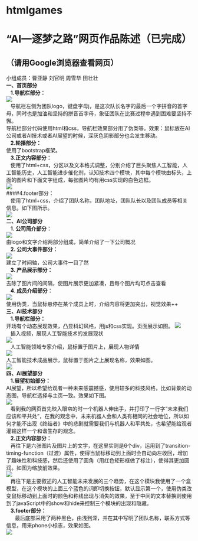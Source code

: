# htmlgames
“AI—逐梦之路”网页作品陈述（已完成）
=======================
（请用Google浏览器查看网页）
----------------------------
小组成员：曹亚静 刘官明 周雪华 田壮壮<br>
**一、首页部分**<br>
&nbsp;&nbsp;&nbsp;**1.导航栏部分：**<br>
![](https://github.com/htmlfinals/htmlgames/raw/master/img/readme1.png)  <br>
&nbsp;&nbsp;&nbsp;导航栏左侧为团队logo，键盘字母j，是这次队长名字的最后一个字拼音的首字母，同时也是加油和坚持的拼音首字母，象征团队在比赛过程中遇到困难要坚持不懈。<br>
导航栏部分代码使用html和css，导航栏效果部分用了伪类等。效果：鼠标放在AI公司或者AI技术或者AI展望的时候，深灰色阴影部分也会发生移动。<br>
&nbsp;&nbsp;&nbsp;**2.轮播部分：**<br>
使用了bootstrap框架。<br>
&nbsp;&nbsp;&nbsp;**3.正文内容部分：**<br>
&nbsp;&nbsp;&nbsp;使用了html+css，分区以及文本格式调整，分别介绍了巨头聚焦人工智能，人工智能历史，人工智能进步催化剂，认知技术四个模块，其中每个模块由标头，上面的图片和下面文字组成，每张图片均有用css实现的白色边框。<br>
![](https://github.com/htmlfinals/htmlgames/raw/master/img/readme2.png)  <br>
####4.footer部分：<br>
&nbsp;&nbsp;&nbsp;使用了html+css，介绍了团队名称，团队地址，团队队长以及团队成员等相关信息。如下图所示。<br>
![](https://github.com/htmlfinals/htmlgames/raw/master/img/readme3.png)  <br>
**二、AI公司部分**<br>
&nbsp;&nbsp;&nbsp;**1. 公司简介部分：**<br>
![](https://github.com/htmlfinals/htmlgames/raw/master/img/readme4.png)  <br>
由logo和文字介绍两部分组成，简单介绍了一下公司概况<br>
&nbsp;&nbsp;&nbsp;**2. 公司大事件部分：**<br>
![](https://github.com/htmlfinals/htmlgames/raw/master/img/readme5.png)  <br>
建立了时间轴，公司大事件一目了然<br>
&nbsp;&nbsp;&nbsp;**3. 产品展示部分：**<br>
![](https://github.com/htmlfinals/htmlgames/raw/master/img/readme6.jpg)  <br>
去除了图片间的间隔，使图片展示更加紧凑，且每个图片均可点击查看<br>
&nbsp;&nbsp;&nbsp;**4. 成员介绍部分：**<br>
![](https://github.com/htmlfinals/htmlgames/raw/master/img/readme7.png)  <br>
使用伪类，当鼠标悬停在某个成员上时，介绍内容将更加突出，视觉效果++<br>
**三、AI技术部分**<br>
&nbsp;&nbsp;&nbsp;**1.导航栏部分：**<br>
开场有个动态展现效果，凸显科幻风格，用js和css实现。页面展示如图。 
![](https://github.com/htmlfinals/htmlgames/raw/master/img/readme8.jpg)  <br>
&nbsp;&nbsp;&nbsp;插入视频，展现人工智能技术的发展现状<br>
![](https://github.com/htmlfinals/htmlgames/raw/master/img/readme9.jpg)  <br>
&nbsp;&nbsp;&nbsp;人工智能领域专家介绍，鼠标置于图片上，展现人物详情<br>
![](https://github.com/htmlfinals/htmlgames/raw/master/img/readme10.jpg)  <br>
人工智能技术成品展示，鼠标置于图片之上展现名称，效果如图。<br>
![](https://github.com/htmlfinals/htmlgames/raw/master/img/readme11.jpg)  <br>
**四、AI展望部分**<br>
&nbsp;&nbsp;&nbsp;**1.展望初始部分：**<br>
AI展望，所以希望给观者一种未来感震撼感，使用较多的科技风格，比如背景的动态图，导航栏选择与主页一致。效果如下图。<br>
![](https://github.com/htmlfinals/htmlgames/raw/master/img/readme12.png)  <br>
&nbsp;&nbsp;&nbsp;看到我的网页首先映入眼帘的时一个机器人伸出手，并打印了一行字“未来我们应该和平共处”，在我的观念中，未来机器人会和人类有相同的社会地位，所以如何才能不出现《终结者》中的悲剧就需要我们与机器人和平共处，也希望能给观者灌输这样一个和谐生存的观念。<br>
&nbsp;&nbsp;&nbsp;**2.正文内容部分：**<br>
&nbsp;&nbsp;&nbsp;再往下是六张图片及图片上的文字，在这里实则是6个div，运用到了transition-timing-function（过渡）属性，使得当鼠标移动到上面时会自动向左收回，增加了趣味性和科技感，然后还使用了圆角（用红色矩形框做了标注），使得其更加圆润。如图为缩放前效果。<br>
![](https://github.com/htmlfinals/htmlgames/raw/master/img/readme13.png)  <br>
&nbsp;&nbsp;&nbsp;再往下是主要叙述的人工智能未来发展的三个趋势，在这个模块我使用了一个盒模型，在这个模块的上面三个蓝色的词即切换按钮，默认显示第一个，使用伪类改变鼠标移动到上面时的颜色和称线出现与消失的效果，至于中间的文本替换则使用到了javaScript中的show和hide来控制三个模块的出现和隐藏。<br>
&nbsp;&nbsp;&nbsp;**3.footer部分：**<br>
&nbsp;&nbsp;&nbsp;&nbsp;&nbsp;&nbsp;最后底部采用了两种黑色，由浅到深，并在其中写明了团队名称，联系方式等信息，用来phone小标志，效果如图。<br>
![](https://github.com/htmlfinals/htmlgames/raw/master/img/readme14.png)  <br>












    


